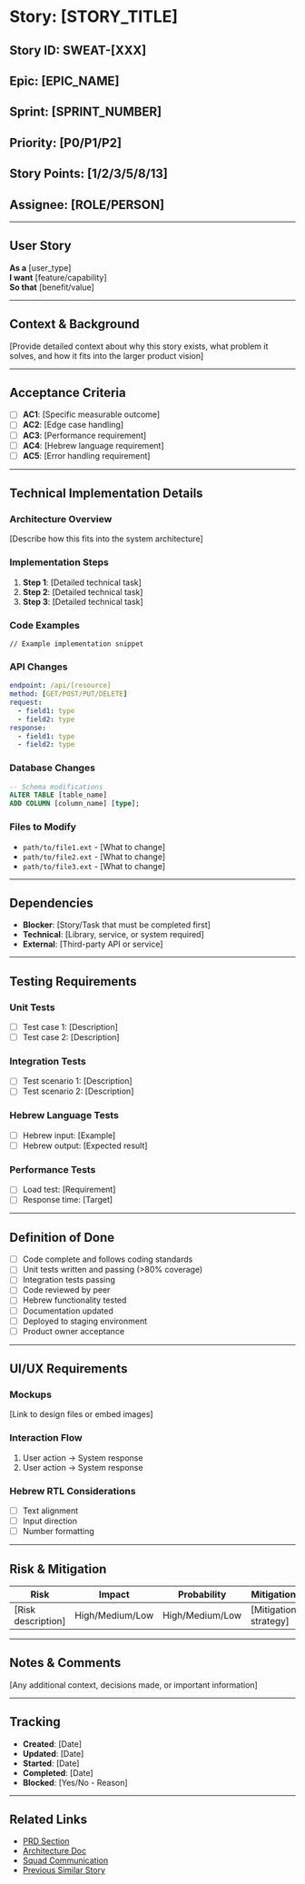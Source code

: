 # Story: [STORY_TITLE]

## Story ID: SWEAT-[XXX]
## Epic: [EPIC_NAME]
## Sprint: [SPRINT_NUMBER]
## Priority: [P0/P1/P2]
## Story Points: [1/2/3/5/8/13]
## Assignee: [ROLE/PERSON]

---

## User Story
**As a** [user_type]  
**I want** [feature/capability]  
**So that** [benefit/value]

---

## Context & Background
[Provide detailed context about why this story exists, what problem it solves, and how it fits into the larger product vision]

---

## Acceptance Criteria
- [ ] **AC1**: [Specific measurable outcome]
- [ ] **AC2**: [Edge case handling]
- [ ] **AC3**: [Performance requirement]
- [ ] **AC4**: [Hebrew language requirement]
- [ ] **AC5**: [Error handling requirement]

---

## Technical Implementation Details

### Architecture Overview
[Describe how this fits into the system architecture]

### Implementation Steps
1. **Step 1**: [Detailed technical task]
2. **Step 2**: [Detailed technical task]
3. **Step 3**: [Detailed technical task]

### Code Examples
```[language]
// Example implementation snippet
```

### API Changes
```yaml
endpoint: /api/[resource]
method: [GET/POST/PUT/DELETE]
request:
  - field1: type
  - field2: type
response:
  - field1: type
  - field2: type
```

### Database Changes
```sql
-- Schema modifications
ALTER TABLE [table_name]
ADD COLUMN [column_name] [type];
```

### Files to Modify
- `path/to/file1.ext` - [What to change]
- `path/to/file2.ext` - [What to change]
- `path/to/file3.ext` - [What to change]

---

## Dependencies
- **Blocker**: [Story/Task that must be completed first]
- **Technical**: [Library, service, or system required]
- **External**: [Third-party API or service]

---

## Testing Requirements

### Unit Tests
- [ ] Test case 1: [Description]
- [ ] Test case 2: [Description]

### Integration Tests
- [ ] Test scenario 1: [Description]
- [ ] Test scenario 2: [Description]

### Hebrew Language Tests
- [ ] Hebrew input: [Example]
- [ ] Hebrew output: [Expected result]

### Performance Tests
- [ ] Load test: [Requirement]
- [ ] Response time: [Target]

---

## Definition of Done
- [ ] Code complete and follows coding standards
- [ ] Unit tests written and passing (>80% coverage)
- [ ] Integration tests passing
- [ ] Code reviewed by peer
- [ ] Hebrew functionality tested
- [ ] Documentation updated
- [ ] Deployed to staging environment
- [ ] Product owner acceptance

---

## UI/UX Requirements
### Mockups
[Link to design files or embed images]

### Interaction Flow
1. User action → System response
2. User action → System response

### Hebrew RTL Considerations
- [ ] Text alignment
- [ ] Input direction
- [ ] Number formatting

---

## Risk & Mitigation
| Risk | Impact | Probability | Mitigation |
|------|--------|-------------|------------|
| [Risk description] | High/Medium/Low | High/Medium/Low | [Mitigation strategy] |

---

## Notes & Comments
[Any additional context, decisions made, or important information]

---

## Tracking
- **Created**: [Date]
- **Updated**: [Date]
- **Started**: [Date]
- **Completed**: [Date]
- **Blocked**: [Yes/No - Reason]

---

## Related Links
- [PRD Section](#)
- [Architecture Doc](#)
- [Squad Communication](#)
- [Previous Similar Story](#)